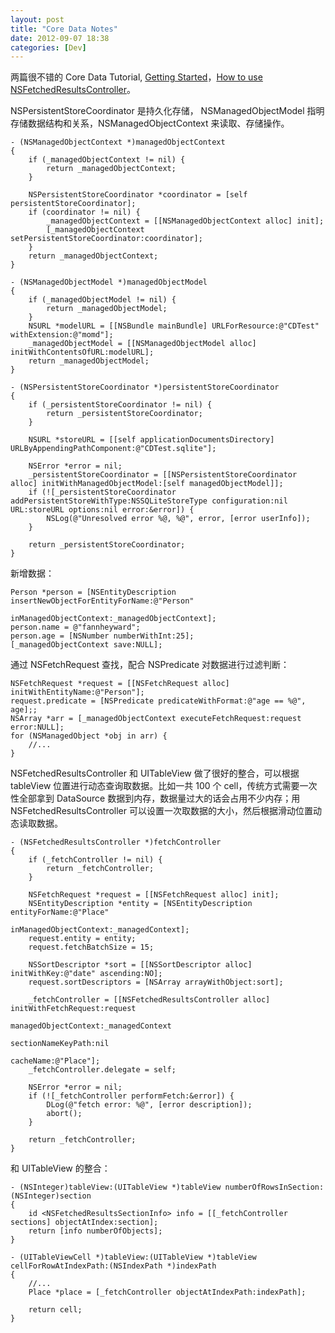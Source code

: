 ```yaml
---
layout: post
title: "Core Data Notes"
date: 2012-09-07 18:38
categories: [Dev]
---
```


两篇很不错的 Core Data Tutorial, [Getting Started][1]，[How to use NSFetchedResultsController][2]。

NSPersistentStoreCoordinator 是持久化存储， NSManagedObjectModel 指明存储数据结构和关系，NSManagedObjectContext 来读取、存储操作。

```
- (NSManagedObjectContext *)managedObjectContext
{
    if (_managedObjectContext != nil) {
        return _managedObjectContext;
    }
    
    NSPersistentStoreCoordinator *coordinator = [self persistentStoreCoordinator];
    if (coordinator != nil) {
        _managedObjectContext = [[NSManagedObjectContext alloc] init];
        [_managedObjectContext setPersistentStoreCoordinator:coordinator];
    }
    return _managedObjectContext;
}

- (NSManagedObjectModel *)managedObjectModel
{
    if (_managedObjectModel != nil) {
        return _managedObjectModel;
    }
    NSURL *modelURL = [[NSBundle mainBundle] URLForResource:@"CDTest" withExtension:@"momd"];
    _managedObjectModel = [[NSManagedObjectModel alloc] initWithContentsOfURL:modelURL];
    return _managedObjectModel;
}

- (NSPersistentStoreCoordinator *)persistentStoreCoordinator
{
    if (_persistentStoreCoordinator != nil) {
        return _persistentStoreCoordinator;
    }
    
    NSURL *storeURL = [[self applicationDocumentsDirectory] URLByAppendingPathComponent:@"CDTest.sqlite"];
    
    NSError *error = nil;
    _persistentStoreCoordinator = [[NSPersistentStoreCoordinator alloc] initWithManagedObjectModel:[self managedObjectModel]];
    if (![_persistentStoreCoordinator addPersistentStoreWithType:NSSQLiteStoreType configuration:nil URL:storeURL options:nil error:&error]) {
        NSLog(@"Unresolved error %@, %@", error, [error userInfo]);
    }
    
    return _persistentStoreCoordinator;
}
```

新增数据：

```
Person *person = [NSEntityDescription insertNewObjectForEntityForName:@"Person"
                                               inManagedObjectContext:_managedObjectContext];
person.name = @"fannheyward";
person.age = [NSNumber numberWithInt:25];
[_managedObjectContext save:NULL];
```

通过 NSFetchRequest 查找，配合 NSPredicate 对数据进行过滤判断：

```
NSFetchRequest *request = [[NSFetchRequest alloc] initWithEntityName:@"Person"];
request.predicate = [NSPredicate predicateWithFormat:@"age == %@", age];;
NSArray *arr = [_managedObjectContext executeFetchRequest:request error:NULL];
for (NSManagedObject *obj in arr) {
    //...
}
```

NSFetchedResultsController 和 UITableView 做了很好的整合，可以根据 tableView 位置进行动态查询取数据。比如一共 100 个 cell，传统方式需要一次性全部拿到 DataSource 数据到内存，数据量过大的话会占用不少内存；用 NSFetchedResultsController 可以设置一次取数据的大小，然后根据滑动位置动态读取数据。

```
- (NSFetchedResultsController *)fetchController
{
    if (_fetchController != nil) {
        return _fetchController;
    }

    NSFetchRequest *request = [[NSFetchRequest alloc] init];
    NSEntityDescription *entity = [NSEntityDescription entityForName:@"Place"
                                              inManagedObjectContext:_managedContext];
    request.entity = entity;
    request.fetchBatchSize = 15;

    NSSortDescriptor *sort = [[NSSortDescriptor alloc] initWithKey:@"date" ascending:NO];
    request.sortDescriptors = [NSArray arrayWithObject:sort];

    _fetchController = [[NSFetchedResultsController alloc] initWithFetchRequest:request
                                                           managedObjectContext:_managedContext
                                                             sectionNameKeyPath:nil
                                                                      cacheName:@"Place"];
    _fetchController.delegate = self;

    NSError *error = nil;
    if (![_fetchController performFetch:&error]) {
        DLog(@"fetch error: %@", [error description]);
        abort();
    }

    return _fetchController;
}
```

和 UITableView 的整合：

```
- (NSInteger)tableView:(UITableView *)tableView numberOfRowsInSection:(NSInteger)section
{
    id <NSFetchedResultsSectionInfo> info = [[_fetchController sections] objectAtIndex:section];
    return [info numberOfObjects];
}

- (UITableViewCell *)tableView:(UITableView *)tableView cellForRowAtIndexPath:(NSIndexPath *)indexPath
{
    //...
    Place *place = [_fetchController objectAtIndexPath:indexPath];

    return cell;
}
```

[1]:http://www.raywenderlich.com/934/core-data-on-ios-5-tutorial-getting-started
[2]:http://www.raywenderlich.com/999/core-data-tutorial-how-to-use-nsfetchedresultscontroller

